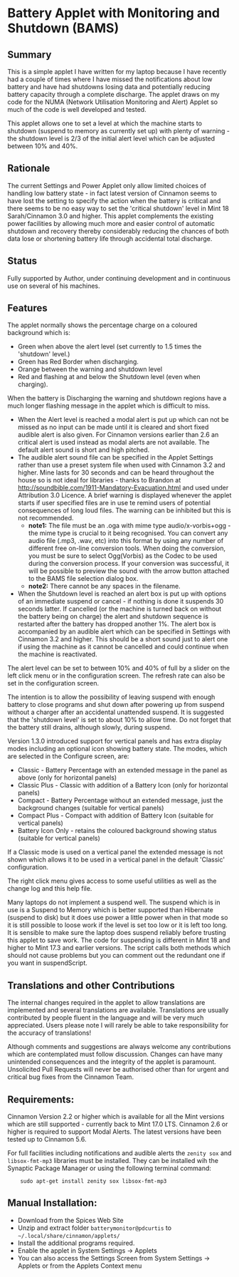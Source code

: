 # Battery Applet with Monitoring and Shutdown (BAMS)

## Summary

This is a simple applet I have written for my laptop because I have recently had a couple of times where I have missed the notifications about low battery and have had shutdowns losing data and potentially reducing battery capacity through a complete discharge. The applet draws on my code for the NUMA (Network Utilisation Monitoring and Alert) Applet so much of the code is well developed and tested.

This applet allows one to set a level at which the machine starts to shutdown (suspend to memory as currently set up) with plenty of warning - the shutdown level is 2/3 of the initial alert level which can be adjusted between 10% and 40%.

## Rationale

The current Settings and Power Applet only allow limited choices of handling low battery state - in fact latest version of Cinnamon seems to have lost the setting to specify the action when the battery is critical and there seems to be no easy way to set the 'critical shutdown' level in Mint 18 Sarah/Cinnamon 3.0 and higher. This applet complements the existing power facilities by allowing much more and easier control of automatic shutdown and recovery thereby considerably reducing the chances of both data lose or shortening battery life through accidental total discharge.

## Status

Fully supported by Author, under continuing development and in continuous use on several of his machines.

## Features

The applet normally shows the percentage charge on a coloured background which is:

  * Green when above the alert level (set currently to 1.5 times the 'shutdown' level.)
  * Green has Red Border when discharging.
  * Orange between the warning and shutdown level
  * Red and flashing at and below the Shutdown level (even when charging).

   When the battery is Discharging the warning and shutdown regions have a much longer flashing message in the applet which is difficult to miss.

  * When the Alert level is reached a modal alert is put up which can not be missed as no input can be made until it is cleared and short fixed audible alert is also given. For Cinnamon versions earlier than 2.6 an critical alert is used instead as modal alerts are not available. The default alert sound is short and high pitched.
  * The audible alert sound file can be specified in the Applet Settings rather than use a preset system file when used with Cinnamon 3.2 and higher. Mine lasts for 30 seconds and can be heard throughout the house so is not ideal for libraries - thanks to Brandon at http://soundbible.com/1911-Mandatory-Evacuation.html and used under Attribution 3.0 Licence. A brief warning is displayed whenever the applet starts if user specified files are in use te remind users of potential consequences of long loud files. The warning can be inhibited but this is not recommended.
    * **note1:** The file must be an .oga with mime type audio/x-vorbis+ogg - the mime type is crucial to it being recognised. You can convert any audio file (.mp3, .wav, etc) into this format by using any number of different free on-line conversion tools. When doing the conversion, you must be sure to select Ogg(Vorbis) as the Codec to be used during the conversion process. If your conversion was successful, it will be possible to preview the sound with the arrow button attached to the BAMS file selection dialog box.
    * **note2:** There cannot be any spaces in the filename.
  * When the Shutdown level is reached an alert box is put up with options of an immediate suspend or cancel - if nothing is done it suspends 30 seconds latter. If cancelled (or the machine is turned back on without the battery being on charge) the alert and shutdown sequence is restarted after the battery has dropped another 1%. The alert box is accompanied by an audible alert which can be specified in Settings with Cinnamon 3.2 and higher. This should be a short sound just to alert one if using the machine as it cannot be cancelled and could continue when the machine is reactivated.

The alert level can be set to between 10% and 40% of full by a slider on the left click menu or in the configuration screen. The refresh rate can also be set in the configuration screen.

The intention is to allow the possibility of leaving suspend with enough battery to close programs and shut down after powering up from suspend without a charger after an accidental unattended suspend. It is suggested that the 'shutdown level' is set to about 10% to allow time. Do not forget that the battery still drains, although slowly, during suspend.

Version 1.3.0 introduced support for vertical panels and has extra display modes including an optional icon showing battery state. The modes, which are selected in the Configure screen, are:

  * Classic - Battery Percentage with an extended message in the panel as above (only for horizontal panels)
  * Classic Plus - Classic with addition of a Battery Icon (only for horizontal panels)
  * Compact - Battery Percentage without an extended message, just the background changes (suitable for vertical panels)
  * Compact Plus - Compact with addition of Battery Icon (suitable for vertical panels)
  * Battery Icon Only - retains the coloured background showing status (suitable for vertical panels)

If a Classic mode is used on a vertical panel the extended message is not shown which allows it to be used in a vertical panel in the default 'Classic' configuration.

The right click menu gives access to some useful utilities as well as the change log and this help file.

Many laptops do not implement a suspend well. The suspend which is in use is a Suspend to Memory which is better supported than Hibernate (suspend to disk) but it does use power a little power when in that mode so it is still possible to loose work if the level is set too low or it is left too long. It is sensible to make sure the laptop does suspend reliably before trusting this applet to save work. The code for suspending is different in Mint 18 and higher to Mint 17.3 and earlier versions. The script calls both methods which should not cause problems but you can comment out the redundant one if you want in suspendScript.

## Translations and other Contributions

The internal changes required in the applet to allow translations are implemented and several translations are available. Translations are usually contributed by people fluent in the language and will be very much appreciated. Users please note I will rarely be able to take responsibility for the accuracy of translations!

Although comments and suggestions are always welcome any contributions which are contemplated must follow discussion. Changes can have many unintended consequences and the integrity of the applet is paramount. Unsolicited Pull Requests will never be authorised other than for urgent and critical bug fixes from the Cinnamon Team.

## Requirements:

Cinnamon Version 2.2 or higher which is available for all the Mint versions which are still supported - currently back to Mint 17.0 LTS. Cinnamon 2.6 or higher is required to support Modal Alerts. The latest versions have been tested up to Cinnamon 5.6.

For full facilities including notifications and audible alerts the ```zenity sox``` and ```libsox-fmt-mp3``` libraries must be installed. They can be installed wih the Synaptic Package Manager or using the following terminal command:

        sudo apt-get install zenity sox libsox-fmt-mp3

## Manual Installation:

   * Download from the Spices Web Site
   * Unzip and extract folder ```batterymonitor@pdcurtis``` to ```~/.local/share/cinnamon/applets/```
   * Install the additional programs required.
   * Enable the applet in System Settings -> Applets
   * You can also access the Settings Screen from System Settings -> Applets or from the Applets Context menu
